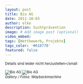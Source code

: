 ```yaml
---
layout: post
title: Bio AG 
date: 2011-10-03
author: elke
description: Suchtprävention
image: # Add image post (optional)
video_embed:
tags: [Wettbewerb, Projekte]
tags_color: '#618770'
featured: false
---
```


<small>Details sind leider nicht herzustellen</small

<div class="gallery-box">
  <div class="gallery gallery--post">
    <img src="{{site.baseurl}}/images/Neues_files/Sucht_Kino_2012_1.jpg" loading="lazy" alt="Bio AG">
    <img src="{{site.baseurl}}/images/Neues_files/Sucht_Kino_2012_2.jpg" loading="lazy" alt="Bio AG">
    </div>
  <em>Gallery / <a target="_blank">Fotos: Waybackmachine</a></em>
</div>